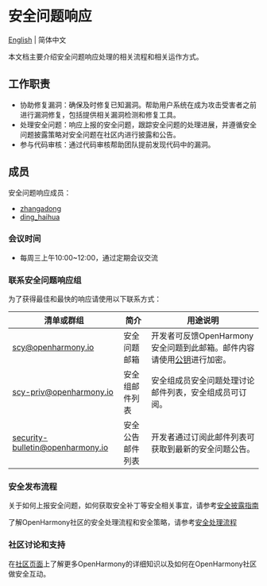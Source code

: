 # 安全问题响应

[English](./README_en.md) | 简体中文

本文档主要介绍安全问题响应处理的相关流程和相关运作方式。


## 工作职责

+ 协助修复漏洞：确保及时修复已知漏洞。帮助用户系统在成为攻击受害者之前进行漏洞修复，包括提供相关漏洞检测和修复工具。
+ 处理安全问题：响应上报的安全问题，跟踪安全问题的处理进展，并遵循安全问题披露策略对安全问题在社区内进行披露和公告。
+ 参与代码审核：通过代码审核帮助团队提前发现代码中的漏洞。


## 成员

安全问题响应成员：

+ [zhangadong](https://gitee.com/zhangadong)
+ [ding_haihua](https://gitee.com/ding_haihua)



### 会议时间

- 每周三上午10:00~12:00，通过定期会议交流



### 联系安全问题响应组

为了获得最佳和最快的响应请使用以下联系方式：

| 清单或群组                             | 简介    | 用途说明                                                       |
| -------------------------------------- | ------- | ------------------------------------------------------------ |
| scy@openharmony.io                 | 安全问题邮箱 | 开发者可反馈OpenHarmony安全问题到此邮箱。邮件内容请使用[公钥](/publicKey/Scy-OpenHarmony_publickey.asc)进行加密。 |
| scy-priv@openharmony.io            | 安全组邮件列表| 安全组成员安全问题处理讨论邮件列表，安全组成员可订阅。 |
| security-bulletin@openharmony.io   | 安全公告邮件列表 | 开发者通过订阅此邮件列表可获取到最新的安全问题公告。     |


### 安全发布流程

关于如何上报安全问题，如何获取安全补丁等安全相关事宜，请参考[安全披露指南](/zh/security-process/security-disclosure.md)

了解OpenHarmony社区的安全处理流程和安全策略，请参考[安全处理流程](/zh/security-process/README.md)



### 社区讨论和支持

在[社区页面](https://gitee.com/openharmony)上了解更多OpenHarmony的详细知识以及如何在OpenHarmony社区做安全互动。
